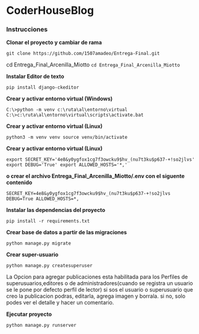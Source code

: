 # CoderHouseBlog


### Instrucciones
**Clonar el proyecto y cambiar de rama**

`git clone https://github.com/1507amadeo/Entrega-Final.git`

cd Entrega_Final_Arcenilla_Miotto
`cd Entrega_Final_Arcenilla_Miotto`

**Instalar Editor de texto**

`pip install django-ckeditor`

**Crear y activar entorno virtual (Windows)**

`C:\>python -m venv c:\ruta\al\entorno\virtual
C:\>c:\ruta\al\entorno\virtual\scripts\activate.bat`

**Crear y activar entorno virtual (Linux)**

`python3 -m venv venv
source venv/bin/activate`

**Crear y activar entorno virtual (Linux)**

`export SECRET_KEY='4e8&y0ygfox1cg7f3owcku9$hv_(nu7t3ku$p637-+!so2jlvs'
export DEBUG='True'
export ALLOWED_HOSTS='*,'`

**o crear el archivo Entrega_Final_Arcenilla_Miotto/.env con el siguente contenido**

`SECRET_KEY=4e8&y0ygfox1cg7f3owcku9$hv_(nu7t3ku$p637-+!so2jlvs
DEBUG=True
ALLOWED_HOSTS=*,`

**Instalar las dependencias del proyecto**

`pip install -r requirements.txt`

**Crear base de datos a partir de las migraciones**

`python manage.py migrate`

**Crear super-usuario**
 
`python manage.py createsuperuser`

La Opcion para agregar publicaciones esta habilitada para los Perfiles de superusuarios,editores o de administradores(cuando se registra un usuario se le pone por defecto perfil de lector)
si sos el usuario o superusuario que creo la publicacion podras, editarla, agrega imagen y borrala. si no, solo podes ver el detalle y hacer un comentario.

**Ejecutar proyecto**

`python manage.py runserver`
